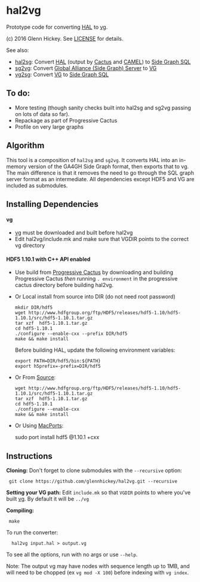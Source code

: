 # hal2vg
Prototype code for converting [HAL](https://github.com/glennhickey/hal) to [vg](https://github.com/vgteam/vg).

(c) 2016 Glenn Hickey. See [LICENSE](https://github.com/glennhickey/hal2vg/blob/master/LICENSE) for details.

See also:
* [hal2sg](https://github.com/glennhickey/hal2sg): Convert  [HAL](https://github.com/glennhickey/hal) (output by [Cactus](https://github.com/glennhickey/progressiveCactus) and [CAMEL](https://github.com/adamnovak/sequence-graphs)) to [Side Graph SQL](https://github.com/ga4gh/schemas/wiki/Human-Genome-Variation-Reference-(HGVR)-Pilot-Project#graph-format)
* [sg2vg](https://github.com/glennhickey/sg2vg): Convert [Global Alliance (Side Graph) Server](https://github.com/ga4gh/schemas/wiki/Human-Genome-Variation-Reference-(HGVR)-Pilot-Project#graph-format) to [VG](https://github.com/ekg/vg)
* [vg2sg](https://github.com/glennhickey/vg2sg): Convert  [VG](https://github.com/ekg/vg) to [Side Graph SQL](https://github.com/ga4gh/schemas/wiki/Human-Genome-Variation-Reference-(HGVR)-Pilot-Project#graph-format)

## To do:
* More testing (though sanity checks built into hal2sg and sg2vg passing on lots of data so far).
* Repackage as part of Progressive Cactus
* Profile on very large graphs

## Algorithm

This tool is a composition of `hal2sg` and `sg2vg`.  It converts HAL into an in-memory version of the GA4GH Side Graph format, then exports that to vg.  The main difference is that it removes the need to go through the SQL graph server format as an intermediate.  All dependencies except HDF5 and VG are included as submodules. 

## Installing Dependencies

#### vg

* [vg](https://github.com/vgteam/vg) must be downloaded and built before hal2vg
* Edit hal2vg/include.mk and make sure that VGDIR points to the correct vg directory

#### HDF5 1.10.1 with C++ API enabled

* Use build from [Progressive Cactus](https://github.com/glennhickey/progressiveCactus) by downloading and building Progressive Cactus *then* running `. environment` in the progressive cactus directory before building hal2vg. 

* Or Local install from source into DIR (do not need root password)  

     `mkdir DIR/hdf5`  
     `wget http://www.hdfgroup.org/ftp/HDF5/releases/hdf5-1.10/hdf5-1.10.1/src/hdf5-1.10.1.tar.gz`  
     `tar xzf  hdf5-1.10.1.tar.gz`  
     `cd hdf5-1.10.1`  
     `./configure --enable-cxx --prefix DIR/hdf5`  
     `make && make install` 
    
     Before building HAL, update the following environment variables:  
   
     `export PATH=DIR/hdf5/bin:${PATH}`  
     `export h5prefix=-prefix=DIR/hdf5`  

* Or From [Source](http://www.hdfgroup.org/ftp/HDF5/releases/hdf5-1.10/hdf5-1.10.1/src/):

     `wget http://www.hdfgroup.org/ftp/HDF5/releases/hdf5-1.10/hdf5-1.10.1/src/hdf5-1.10.1.tar.gz`  
     `tar xzf  hdf5-1.10.1.tar.gz`  
     `cd hdf5-1.10.1`  
     `./configure --enable-cxx`  
     `make && make install`  

* Or Using [MacPorts](http://www.macports.org/):   

    sudo port install hdf5 @1.10.1 +cxx

## Instructions

**Cloning:** Don't forget to clone submodules with the `--recursive` option:

     git clone https://github.com/glennhickey/hal2vg.git --recursive

**Setting your VG path:** Edit `include.mk` so that `VGDIR` points to where you've built [vg](https://github.com/vgteam/vg).  By default it will be `../vg`

**Compiling:**

     make

To run the converter:

	  hal2vg input.hal > output.vg

To see all the options, run with no args or use `--help`.

Note: The output vg may have nodes with sequence length up to 1MB, and will need to be chopped (ex `vg mod -X 100`) before indexing with `vg index`. 
